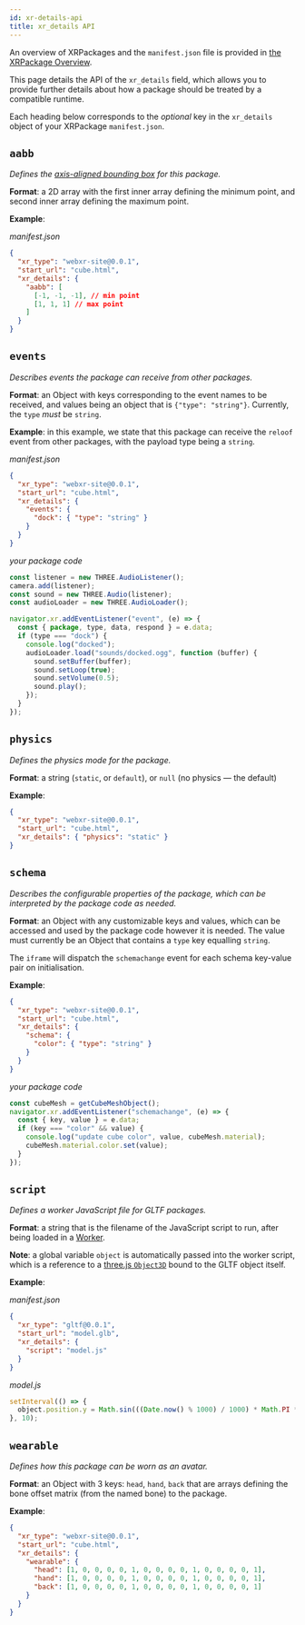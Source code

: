 ```yaml
---
id: xr-details-api
title: xr_details API
---
```


An overview of XRPackages and the `manifest.json` file is provided in [the XRPackage Overview](./1-xrpackage-overview.md).

This page details the API of the `xr_details` field, which allows you to provide further details about how a package should be treated by a compatible runtime.

Each heading below corresponds to the _optional_ key in the `xr_details` object of your XRPackage `manifest.json`.

## `aabb`

_Defines the <a href="https://developer.mozilla.org/en-US/docs/Games/Techniques/3D_collision_detection" target="_blank" rel="noopener noreferrer">axis-aligned bounding box</a> for this package._

**Format**: a 2D array with the first inner array defining the minimum point, and second inner array defining the maximum point.

**Example**:

_manifest.json_

```json
{
  "xr_type": "webxr-site@0.0.1",
  "start_url": "cube.html",
  "xr_details": {
    "aabb": [
      [-1, -1, -1], // min point
      [1, 1, 1] // max point
    ]
  }
}
```

## `events`

_Describes events the package can receive from other packages._

**Format**: an Object with keys corresponding to the event names to be received, and values being an object that is `{"type": "string"}`. Currently, the `type` _must_ be `string`.

**Example**: in this example, we state that this package can receive the `reloof` event from other packages, with the payload type being a `string`.

_manifest.json_

```json
{
  "xr_type": "webxr-site@0.0.1",
  "start_url": "cube.html",
  "xr_details": {
    "events": {
      "dock": { "type": "string" }
    }
  }
}
```

_your package code_

```js
const listener = new THREE.AudioListener();
camera.add(listener);
const sound = new THREE.Audio(listener);
const audioLoader = new THREE.AudioLoader();

navigator.xr.addEventListener("event", (e) => {
  const { package, type, data, respond } = e.data;
  if (type === "dock") {
    console.log("docked");
    audioLoader.load("sounds/docked.ogg", function (buffer) {
      sound.setBuffer(buffer);
      sound.setLoop(true);
      sound.setVolume(0.5);
      sound.play();
    });
  }
});
```

## `physics`

_Defines the physics mode for the package._

**Format**: a string (`static`, or `default`), or `null` (no physics &mdash; the default)

**Example**:

```json
{
  "xr_type": "webxr-site@0.0.1",
  "start_url": "cube.html",
  "xr_details": { "physics": "static" }
}
```

## `schema`

_Describes the configurable properties of the package, which can be interpreted by the package code as needed._

**Format**: an Object with any customizable keys and values, which can be accessed and used by the package code however it is needed. The value must currently be an Object that contains a `type` key equalling `string`.

The `iframe` will dispatch the `schemachange` event for each schema key-value pair on initialisation.

**Example**:

```json
{
  "xr_type": "webxr-site@0.0.1",
  "start_url": "cube.html",
  "xr_details": {
    "schema": {
      "color": { "type": "string" }
    }
  }
}
```

_your package code_

```js
const cubeMesh = getCubeMeshObject();
navigator.xr.addEventListener("schemachange", (e) => {
  const { key, value } = e.data;
  if (key === "color" && value) {
    console.log("update cube color", value, cubeMesh.material);
    cubeMesh.material.color.set(value);
  }
});
```

## `script`

_Defines a worker JavaScript file for GLTF packages._

**Format**: a string that is the filename of the JavaScript script to run, after being loaded in a <a href="https://developer.mozilla.org/en-US/docs/Web/API/Web_Workers_API" target="_blank" rel="noopener noreferrer">Worker</a>.

**Note**: a global variable `object` is automatically passed into the worker script, which is a reference to a <a href="https://threejs.org/docs/#api/en/core/Object3D" target="_blank" rel="noopener noreferrer">three.js `Object3D`</a> bound to the GLTF object itself.

**Example**:

_manifest.json_

```json
{
  "xr_type": "gltf@0.0.1",
  "start_url": "model.glb",
  "xr_details": {
    "script": "model.js"
  }
}
```

_model.js_

```js
setInterval(() => {
  object.position.y = Math.sin(((Date.now() % 1000) / 1000) * Math.PI * 2);
}, 10);
```

## `wearable`

_Defines how this package can be worn as an avatar._

**Format**: an Object with 3 keys: `head`, `hand`, `back` that are arrays defining the bone offset matrix (from the named bone) to the package.

**Example**:

```json
{
  "xr_type": "webxr-site@0.0.1",
  "start_url": "cube.html",
  "xr_details": {
    "wearable": {
      "head": [1, 0, 0, 0, 0, 1, 0, 0, 0, 0, 1, 0, 0, 0, 0, 1],
      "hand": [1, 0, 0, 0, 0, 1, 0, 0, 0, 0, 1, 0, 0, 0, 0, 1],
      "back": [1, 0, 0, 0, 0, 1, 0, 0, 0, 0, 1, 0, 0, 0, 0, 1]
    }
  }
}
```
